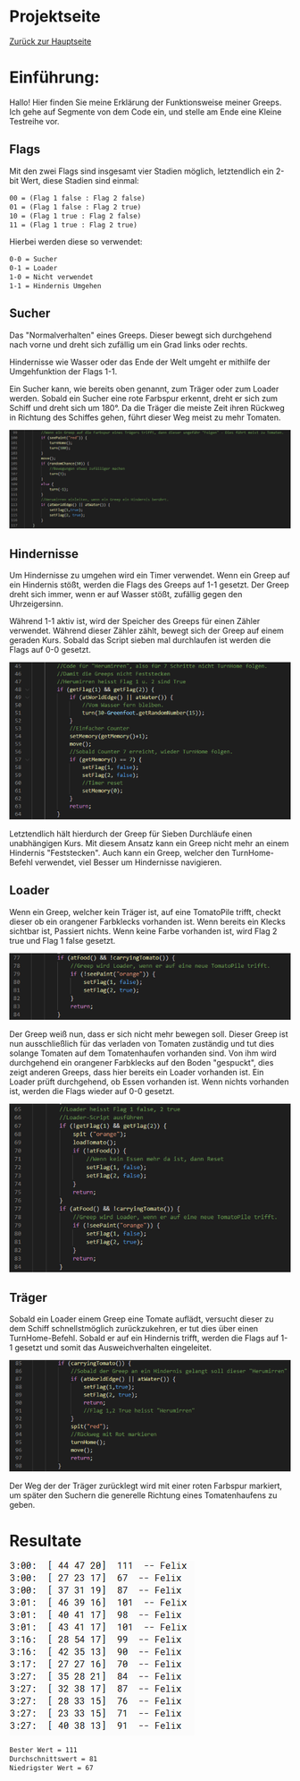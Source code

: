 # Projektseite

[Zurück zur Hauptseite](https://github.com/Felixzed/InformatikProjektGreeps)

# Einführung:

Hallo! Hier finden Sie meine Erklärung der Funktionsweise meiner Greeps. Ich gehe auf Segmente von dem Code ein, und stelle am Ende eine Kleine Testreihe vor.

## Flags

Mit den zwei Flags sind insgesamt vier Stadien möglich, letztendlich ein 2-bit Wert, diese Stadien sind einmal:
```
00 = (Flag 1 false : Flag 2 false)
01 = (Flag 1 false : Flag 2 true)
10 = (Flag 1 true : Flag 2 false)
11 = (Flag 1 true : Flag 2 true)
```
Hierbei werden diese so verwendet:

```
0-0 = Sucher
0-1 = Loader
1-0 = Nicht verwendet
1-1 = Hindernis Umgehen
```
## Sucher

Das "Normalverhalten" eines Greeps.
Dieser bewegt sich durchgehend nach vorne und dreht sich zufällig um ein Grad links oder rechts.

Hindernisse wie Wasser oder das Ende der Welt umgeht er mithilfe der Umgehfunktion der Flags 1-1.

Ein Sucher kann, wie bereits oben genannt, zum Träger oder zum Loader werden.
Sobald ein Sucher eine rote Farbspur erkennt, dreht er sich zum Schiff und dreht sich um 180°. Da die Träger die meiste Zeit ihren Rückweg in Richtung des Schiffes gehen, führt dieser Weg meist zu mehr Tomaten.

![ScoutingCode](img/scoutcode.PNG)

## Hindernisse
Um Hindernisse zu umgehen wird ein Timer verwendet. Wenn ein Greep auf ein Hindernis stößt, werden die Flags des Greeps auf 1-1 gesetzt. Der Greep dreht sich immer, wenn er auf Wasser stößt, zufällig gegen den Uhrzeigersinn.

Während 1-1 aktiv ist, wird der Speicher des Greeps für einen Zähler verwendet. Während dieser Zähler zählt, bewegt sich der Greep auf einem geraden Kurs. Sobald das Script sieben mal durchlaufen ist werden die Flags auf 0-0 gesetzt.

![Avoidcode](img/avoidcode.PNG)

Letztendlich hält hierdurch der Greep für Sieben Durchläufe einen unabhängigen Kurs. Mit diesem Ansatz kann ein Greep nicht mehr an einem Hindernis "Feststecken". Auch kann ein Greep, welcher den TurnHome-Befehl verwendet, viel Besser um Hindernisse navigieren. 

## Loader
Wenn ein Greep, welcher kein Träger ist, auf eine TomatoPile trifft, checkt dieser ob ein orangener Farbklecks vorhanden ist. Wenn bereits ein Klecks sichtbar ist, Passiert nichts.
Wenn keine Farbe vorhanden ist, wird Flag 2 true und Flag 1 false gesetzt.

![BecomeLoaderCode](img/becomeloadercode.PNG)

Der Greep weiß nun, dass er sich nicht mehr bewegen soll.
Dieser Greep ist nun ausschließlich für das verladen von Tomaten zuständig und tut dies solange Tomaten auf dem Tomatenhaufen vorhanden sind.
Von ihm wird durchgehend ein orangener Farbklecks auf den Boden "gespuckt", dies zeigt anderen Greeps, dass hier bereits ein Loader vorhanden ist.
Ein Loader prüft durchgehend, ob Essen vorhanden ist. Wenn nichts vorhanden ist, werden die Flags wieder auf 0-0 gesetzt.

![LoaderCode](img/loadercode.PNG)

## Träger

Sobald ein Loader einem Greep eine Tomate auflädt, versucht dieser zu dem Schiff schnellstmöglich zurückzukehren, er tut dies über einen TurnHome-Befehl.
Sobald er auf ein Hindernis trifft, werden die Flags auf 1-1 gesetzt und somit das Ausweichverhalten eingeleitet.

![Carriercode](img/carriercode.PNG)

Der Weg der der Träger zurücklegt wird mit einer roten Farbspur markiert, um später den Suchern die generelle Richtung eines Tomatenhaufens zu geben. 

# Resultate

![Results](img/FinalResults.PNG)

```
Bester Wert = 111
Durchschnittswert = 81
Niedrigster Wert = 67
```